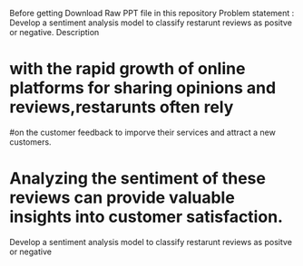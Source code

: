 Before getting Download Raw PPT file  in this repository
Problem statement : Develop a sentiment analysis model to classify restarunt reviews as positve or negative.
Description
# with the rapid growth of online platforms for sharing opinions and reviews,restarunts often rely
#on the customer feedback to imporve their services and attract   a new customers.
# Analyzing the sentiment of these reviews can provide valuable insights into customer satisfaction.
Develop a sentiment analysis model to classify restarunt reviews as positve or negative
